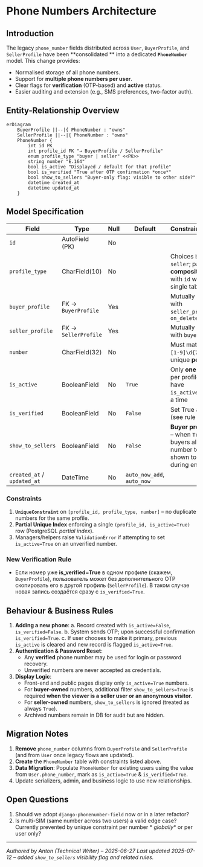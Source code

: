 # Phone Numbers Architecture

## Introduction

The legacy `phone_number` fields distributed across `User`, `BuyerProfile`, and `SellerProfile` have been **consolidated
** into a dedicated **`PhoneNumber`** model. This change provides:

* Normalised storage of all phone numbers.
* Support for **multiple phone numbers per user**.
* Clear flags for **verification** (OTP-based) and **active** status.
* Easier auditing and extension (e.g., SMS preferences, two-factor auth).

## Entity-Relationship Overview

```mermaid
erDiagram
    BuyerProfile ||--|{ PhoneNumber : "owns"
    SellerProfile ||--|{ PhoneNumber : "owns"
    PhoneNumber {
        int id PK
        int profile_id FK "→ BuyerProfile / SellerProfile"
        enum profile_type "buyer | seller" <<PK>>
        string number "E.164"
        bool is_active "Displayed / default for that profile"
        bool is_verified "True after OTP confirmation *once*"
        bool show_to_sellers "Buyer-only flag: visible to other side?"
        datetime created_at
        datetime updated_at
    }
```

## Model Specification

| Field                       | Type                 | Null | Default                    | Constraints/Notes                                                                                      |
|-----------------------------|----------------------|------|----------------------------|--------------------------------------------------------------------------------------------------------|
| `id`                        | AutoField (PK)       | No   |                            |                                                                                                        |
| `profile_type`              | CharField(10)        | No   |                            | Choices `buyer` / `seller`; part of **composite PK** with `id` when using single table                 |
| `buyer_profile`             | FK → `BuyerProfile`  | Yes  |                            | Mutually exclusive with `seller_profile`; `on_delete=CASCADE`                                          |
| `seller_profile`            | FK → `SellerProfile` | Yes  |                            | Mutually exclusive with `buyer_profile`                                                                |
| `number`                    | CharField(32)        | No   |                            | Must match `^\+?[1-9]\d{7,14}$`; unique **per profile**                                                |
| `is_active`                 | BooleanField         | No   | `True`                     | Only **one** record per profile may have `is_active=True` at a time                                    |
| `is_verified`               | BooleanField         | No   | `False`                    | Set True after OTP (see rule below)                                                                    |
| `show_to_sellers`           | BooleanField         | No   | `False`                    | **Buyer profile only** – when `True`, buyers allow this number to be shown to sellers during enquiries |
| `created_at` / `updated_at` | DateTime             | No   | `auto_now_add`, `auto_now` |                                                                                                        |

### Constraints

1. **`UniqueConstraint`** on `[profile_id, profile_type, number]` – no duplicate numbers for the same profile.
2. **Partial Unique Index** enforcing a single `(profile_id, is_active=True)` row (PostgreSQL *partial index*).
3. Managers/helpers raise `ValidationError` if attempting to set `is_active=True` on an unverified number.

### New Verification Rule

* Если номер уже **is_verified=True** в одном профиле (скажем, `BuyerProfile`), пользователь может без дополнительного
  OTP скопировать его в другой профиль (`SellerProfile`). В таком случае новая запись создаётся сразу с
  `is_verified=True`.

## Behaviour & Business Rules

1. **Adding a new phone**:
   a. Record created with `is_active=False`, `is_verified=False`.
   b. System sends OTP; upon successful confirmation `is_verified=True`.
   c. If user chooses to make it primary, previous `is_active` is cleared and new record is flagged `is_active=True`.
2. **Authentication & Password Reset**:
    * Any **verified** phone number may be used for login or password recovery.
    * Unverified numbers are never accepted as credentials.
3. **Display Logic**:
    * Front-end and public pages display only `is_active=True` numbers.
    * For **buyer-owned** numbers, additional filter `show_to_sellers=True` is required **when the viewer is a seller
      user or an anonymous visitor**.
    * For **seller-owned** numbers, `show_to_sellers` is ignored (treated as always `True`).
    * Archived numbers remain in DB for audit but are hidden.

## Migration Notes

1. **Remove** `phone_number` columns from `BuyerProfile` and `SellerProfile` (and from `User` once legacy flows are
   updated).
2. **Create** the `PhoneNumber` table with constraints listed above.
3. **Data Migration**: Populate `PhoneNumber` for existing users using the value from `User.phone_number`, mark as
   `is_active=True` & `is_verified=True`.
4. Update serializers, admin, and business logic to use new relationships.

## Open Questions

1. Should we adopt `django-phonenumber-field` now or in a later refactor?
2. Is multi-SIM (same number across two users) a valid edge case? Currently prevented by unique constraint per number *
   *globally** or per user only?

---

_Authored by Anton (Technical Writer) – 2025-06-27_
_Last updated 2025-07-12 – added `show_to_sellers` visibility flag and related rules._ 